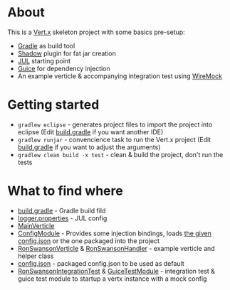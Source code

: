 # About

This is a [Vert.x](http://vertx.io/) skeleton project with some basics pre-setup:

  - [Gradle](https://gradle.org/) as build tool
  - [Shadow](http://imperceptiblethoughts.com/shadow/) plugin for fat jar creation
  - [JUL](https://docs.oracle.com/javase/8/docs/technotes/guides/logging/overview.html) starting point
  - [Guice](https://github.com/google/guice) for dependency injection
  - An example verticle & accompanying integration test using [WireMock](http://wiremock.org/)

# Getting started

  - `gradlew eclipse` - generates project files to import the project into eclipse (Edit [build.gradle](https://github.com/uzokis/fancy-vertx-skeleton/blob/master/build.gradle) if you want another IDE)
  - `gradlew runjar` - convencience task to run the Vert.x project (Edit [build.gradle](https://github.com/uzokis/fancy-vertx-skeleton/blob/master/build.gradle) if you want to adjust the arguments)
  - `gradlew clean build -x test` - clean & build the project, don't run the tests

# What to find where

  - [build.gradle](https://github.com/uzokis/fancy-vertx-skeleton/blob/master/build.gradle) - Gradle build fild
  - [logger.properties](https://github.com/uzokis/fancy-vertx-skeleton/blob/master/logger.properties) - JUL config
  - [MainVerticle](https://github.com/uzokis/fancy-vertx-skeleton/blob/master/src/main/java/eu/fancybrackets/template/verticle/MainVerticle.java)
  - [ConfigModule](https://github.com/uzokis/fancy-vertx-skeleton/blob/master/src/main/java/eu/fancybrackets/template/guice/ConfigModule.java) - Provides some injection bindings, loads [the given config.json](http://vertx.io/blog/vert-x-application-configuration/) or the one packaged into the project 
  - [RonSwansonVerticle](https://github.com/uzokis/fancy-vertx-skeleton/blob/master/src/main/java/eu/fancybrackets/template/verticle/RonSwansonVerticle.java) & [RonSwansonHandler](https://github.com/uzokis/fancy-vertx-skeleton/blob/master/src/main/java/eu/fancybrackets/template/handler/RonSwansonHandler.java) - example verticle and helper class
  - [config.json](https://github.com/uzokis/fancy-vertx-skeleton/blob/master/src/main/resources/config.json) - packaged config.json to be used as default
  - [RonSwansonIntegrationTest](https://github.com/uzokis/fancy-vertx-skeleton/blob/master/src/test/java/tests/eu/fancybrackets/template/RonSwansonIntegrationTest.java) & [GuiceTestModule](https://github.com/uzokis/fancy-vertx-skeleton/blob/master/src/test/java/tests/eu/fancybrackets/template/GuiceTestModule.java) - integration test & guice test module to startup a vertx instance with a mock config

